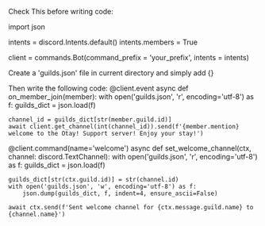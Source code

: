 Check This before writing code:

import json

intents = discord.Intents.default()
intents.members = True

client = commands.Bot(command_prefix = 'your_prefix', intents = intents)


Create a 'guilds.json' file in current directory and simply add {}

Then write the following code:
@client.event
async def on_member_join(member):
    with open('guilds.json', 'r', encoding='utf-8') as f:
        guilds_dict = json.load(f)

    channel_id = guilds_dict[str(member.guild.id)]
    await client.get_channel(int(channel_id)).send(f'{member.mention} welcome to the Otay! Support server! Enjoy your stay!')


@client.command(name='welcome')
async def set_welcome_channel(ctx, channel: discord.TextChannel):
    with open('guilds.json', 'r', encoding='utf-8') as f:
        guilds_dict = json.load(f)

    guilds_dict[str(ctx.guild.id)] = str(channel.id)
    with open('guilds.json', 'w', encoding='utf-8') as f:
        json.dump(guilds_dict, f, indent=4, ensure_ascii=False)
    
    await ctx.send(f'Sent welcome channel for {ctx.message.guild.name} to {channel.name}')